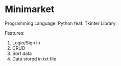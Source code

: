 # Minimarket
Programming Language: Python feat. Tkinter Library

Features:
1. Login/Sign in
2. CRUD
3. Sort data       
4. Data stored in txt file
